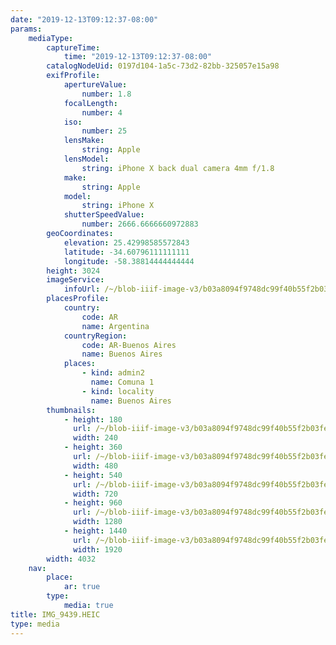 ```yaml
---
date: "2019-12-13T09:12:37-08:00"
params:
    mediaType:
        captureTime:
            time: "2019-12-13T09:12:37-08:00"
        catalogNodeUid: 0197d104-1a5c-73d2-82bb-325057e15a98
        exifProfile:
            apertureValue:
                number: 1.8
            focalLength:
                number: 4
            iso:
                number: 25
            lensMake:
                string: Apple
            lensModel:
                string: iPhone X back dual camera 4mm f/1.8
            make:
                string: Apple
            model:
                string: iPhone X
            shutterSpeedValue:
                number: 2666.6666660972883
        geoCoordinates:
            elevation: 25.42998585572843
            latitude: -34.60796111111111
            longitude: -58.38814444444444
        height: 3024
        imageService:
            infoUrl: /~/blob-iiif-image-v3/b03a8094f9748dc99f40b55f2b03feb2f756555d399530e9318431237ed3cc77/info.json
        placesProfile:
            country:
                code: AR
                name: Argentina
            countryRegion:
                code: AR-Buenos Aires
                name: Buenos Aires
            places:
                - kind: admin2
                  name: Comuna 1
                - kind: locality
                  name: Buenos Aires
        thumbnails:
            - height: 180
              url: /~/blob-iiif-image-v3/b03a8094f9748dc99f40b55f2b03feb2f756555d399530e9318431237ed3cc77/full/240%2C180/0/default.jpg
              width: 240
            - height: 360
              url: /~/blob-iiif-image-v3/b03a8094f9748dc99f40b55f2b03feb2f756555d399530e9318431237ed3cc77/full/480%2C360/0/default.jpg
              width: 480
            - height: 540
              url: /~/blob-iiif-image-v3/b03a8094f9748dc99f40b55f2b03feb2f756555d399530e9318431237ed3cc77/full/720%2C540/0/default.jpg
              width: 720
            - height: 960
              url: /~/blob-iiif-image-v3/b03a8094f9748dc99f40b55f2b03feb2f756555d399530e9318431237ed3cc77/full/1280%2C960/0/default.jpg
              width: 1280
            - height: 1440
              url: /~/blob-iiif-image-v3/b03a8094f9748dc99f40b55f2b03feb2f756555d399530e9318431237ed3cc77/full/1920%2C1440/0/default.jpg
              width: 1920
        width: 4032
    nav:
        place:
            ar: true
        type:
            media: true
title: IMG_9439.HEIC
type: media
---
```


